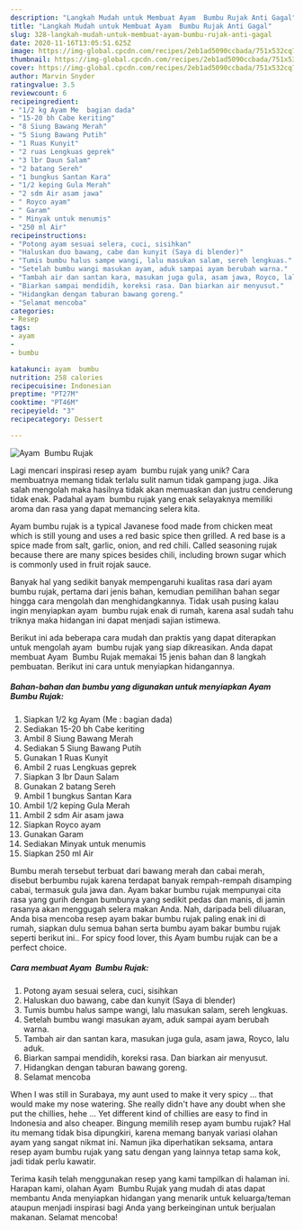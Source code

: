 ```yaml
---
description: "Langkah Mudah untuk Membuat Ayam  Bumbu Rujak Anti Gagal"
title: "Langkah Mudah untuk Membuat Ayam  Bumbu Rujak Anti Gagal"
slug: 328-langkah-mudah-untuk-membuat-ayam-bumbu-rujak-anti-gagal
date: 2020-11-16T13:05:51.625Z
image: https://img-global.cpcdn.com/recipes/2eb1ad5090ccbada/751x532cq70/ayam-bumbu-rujak-foto-resep-utama.jpg
thumbnail: https://img-global.cpcdn.com/recipes/2eb1ad5090ccbada/751x532cq70/ayam-bumbu-rujak-foto-resep-utama.jpg
cover: https://img-global.cpcdn.com/recipes/2eb1ad5090ccbada/751x532cq70/ayam-bumbu-rujak-foto-resep-utama.jpg
author: Marvin Snyder
ratingvalue: 3.5
reviewcount: 6
recipeingredient:
- "1/2 kg Ayam Me  bagian dada"
- "15-20 bh Cabe keriting"
- "8 Siung Bawang Merah"
- "5 Siung Bawang Putih"
- "1 Ruas Kunyit"
- "2 ruas Lengkuas geprek"
- "3 lbr Daun Salam"
- "2 batang Sereh"
- "1 bungkus Santan Kara"
- "1/2 keping Gula Merah"
- "2 sdm Air asam jawa"
- " Royco ayam"
- " Garam"
- " Minyak untuk menumis"
- "250 ml Air"
recipeinstructions:
- "Potong ayam sesuai selera, cuci, sisihkan"
- "Haluskan duo bawang, cabe dan kunyit (Saya di blender)"
- "Tumis bumbu halus sampe wangi, lalu masukan salam, sereh lengkuas."
- "Setelah bumbu wangi masukan ayam, aduk sampai ayam berubah warna."
- "Tambah air dan santan kara, masukan juga gula, asam jawa, Royco, lalu aduk."
- "Biarkan sampai mendidih, koreksi rasa. Dan biarkan air menyusut."
- "Hidangkan dengan taburan bawang goreng."
- "Selamat mencoba"
categories:
- Resep
tags:
- ayam
- 
- bumbu

katakunci: ayam  bumbu 
nutrition: 258 calories
recipecuisine: Indonesian
preptime: "PT27M"
cooktime: "PT46M"
recipeyield: "3"
recipecategory: Dessert

---
```



![Ayam  Bumbu Rujak](https://img-global.cpcdn.com/recipes/2eb1ad5090ccbada/751x532cq70/ayam-bumbu-rujak-foto-resep-utama.jpg)

Lagi mencari inspirasi resep ayam  bumbu rujak yang unik? Cara membuatnya memang tidak terlalu sulit namun tidak gampang juga. Jika salah mengolah maka hasilnya tidak akan memuaskan dan justru cenderung tidak enak. Padahal ayam  bumbu rujak yang enak selayaknya memiliki aroma dan rasa yang dapat memancing selera kita.

Ayam bumbu rujak is a typical Javanese food made from chicken meat which is still young and uses a red basic spice then grilled. A red base is a spice made from salt, garlic, onion, and red chili. Called seasoning rujak because there are many spices besides chili, including brown sugar which is commonly used in fruit rojak sauce.

Banyak hal yang sedikit banyak mempengaruhi kualitas rasa dari ayam  bumbu rujak, pertama dari jenis bahan, kemudian pemilihan bahan segar hingga cara mengolah dan menghidangkannya. Tidak usah pusing kalau ingin menyiapkan ayam  bumbu rujak enak di rumah, karena asal sudah tahu triknya maka hidangan ini dapat menjadi sajian istimewa.


Berikut ini ada beberapa cara mudah dan praktis yang dapat diterapkan untuk mengolah ayam  bumbu rujak yang siap dikreasikan. Anda dapat membuat Ayam  Bumbu Rujak memakai 15 jenis bahan dan 8 langkah pembuatan. Berikut ini cara untuk menyiapkan hidangannya.

<!--inarticleads1-->

##### Bahan-bahan dan bumbu yang digunakan untuk menyiapkan Ayam  Bumbu Rujak:

1. Siapkan 1/2 kg Ayam (Me : bagian dada)
1. Sediakan 15-20 bh Cabe keriting
1. Ambil 8 Siung Bawang Merah
1. Sediakan 5 Siung Bawang Putih
1. Gunakan 1 Ruas Kunyit
1. Ambil 2 ruas Lengkuas geprek
1. Siapkan 3 lbr Daun Salam
1. Gunakan 2 batang Sereh
1. Ambil 1 bungkus Santan Kara
1. Ambil 1/2 keping Gula Merah
1. Ambil 2 sdm Air asam jawa
1. Siapkan  Royco ayam
1. Gunakan  Garam
1. Sediakan  Minyak untuk menumis
1. Siapkan 250 ml Air


Bumbu merah tersebut terbuat dari bawang merah dan cabai merah, disebut berbumbu rujak karena terdapat banyak rempah-rempah disamping cabai, termasuk gula jawa dan. Ayam bakar bumbu rujak mempunyai cita rasa yang gurih dengan bumbunya yang sedikit pedas dan manis, di jamin rasanya akan menggugah selera makan Anda. Nah, daripada beli diluaran, Anda bisa mencoba resep ayam bakar bumbu rujak paling enak ini di rumah, siapkan dulu semua bahan serta bumbu ayam bakar bumbu rujak seperti berikut ini.. For spicy food lover, this Ayam bumbu rujak can be a perfect choice. 

<!--inarticleads2-->

##### Cara membuat Ayam  Bumbu Rujak:

1. Potong ayam sesuai selera, cuci, sisihkan
1. Haluskan duo bawang, cabe dan kunyit (Saya di blender)
1. Tumis bumbu halus sampe wangi, lalu masukan salam, sereh lengkuas.
1. Setelah bumbu wangi masukan ayam, aduk sampai ayam berubah warna.
1. Tambah air dan santan kara, masukan juga gula, asam jawa, Royco, lalu aduk.
1. Biarkan sampai mendidih, koreksi rasa. Dan biarkan air menyusut.
1. Hidangkan dengan taburan bawang goreng.
1. Selamat mencoba


When I was still in Surabaya, my aunt used to make it very spicy … that would make my nose watering. She really didn&#39;t have any doubt when she put the chillies, hehe … Yet different kind of chillies are easy to find in Indonesia and also cheaper. Bingung memilih resep ayam bumbu rujak? Hal itu memang tidak bisa dipungkiri, karena memang banyak variasi olahan ayam yang sangat nikmat ini. Namun jika diperhatikan seksama, antara resep ayam bumbu rujak yang satu dengan yang lainnya tetap sama kok, jadi tidak perlu kawatir. 

Terima kasih telah menggunakan resep yang kami tampilkan di halaman ini. Harapan kami, olahan Ayam  Bumbu Rujak yang mudah di atas dapat membantu Anda menyiapkan hidangan yang menarik untuk keluarga/teman ataupun menjadi inspirasi bagi Anda yang berkeinginan untuk berjualan makanan. Selamat mencoba!
